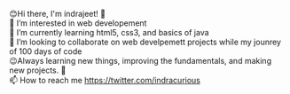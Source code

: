 😊Hi there, I'm indrajeet! 👋<br>
👀 I’m interested in web developement<br>
🌱 I’m currently learning html5, css3, and basics of java<br>
💞️ I’m looking to collaborate on web develpemett projects while my jounrey of 100 days of code<br>
😉Always learning new things, improving the fundamentals, and making new projects. 🚀<br>
📫 How to reach me https://twitter.com/indracurious
